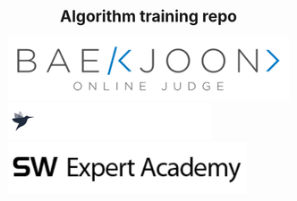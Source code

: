 <h1 align="center">Algorithm training repo</h1>


![ScreenShot](images/boj.png)
![ScreenShot](images/programmers.png)
![ScreenShot](images/swea.png)